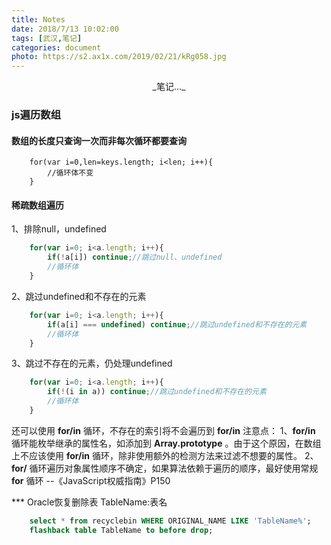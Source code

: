 ```yaml
---
title: Notes
date: 2018/7/13 10:02:00
tags: [武汉,笔记]
categories: document
photo: https://s2.ax1x.com/2019/02/21/kRg058.jpg
---
```


<center>_笔记..._</center>
<!-- more -->

### js遍历数组

#### 数组的长度只查询一次而非每次循环都要查询

```
    for(var i=0,len=keys.length; i<len; i++){
        //循环体不变
    }
```


#### 稀疏数组遍历

1、排除null，undefined

```js
    for(var i=0; i<a.length; i++){
        if(!a[i]) continue;//跳过null、undefined
        //循环体
    }
```

2、跳过undefined和不存在的元素

```js
    for(var i=0; i<a.length; i++){
        if(a[i] === undefined) continue;//跳过undefined和不存在的元素
        //循环体
    }
```

3、跳过不存在的元素，仍处理undefined

```js
    for(var i=0; i<a.length; i++){
        if(!(i in a)) continue;//跳过undefined和不存在的元素
        //循环体
    }
```

还可以使用 **for/in** 循环，不存在的索引将不会遍历到
**for/in** 注意点：
1、**for/in** 循环能枚举继承的属性名，如添加到 **Array.prototype** 。由于这个原因，在数组上不应该使用 **for/in** 循环，除非使用额外的检测方法来过滤不想要的属性。
2、**for/** 循环遍历对象属性顺序不确定，如果算法依赖于遍历的顺序，最好使用常规 **for** 循环
--《JavaScript权威指南》P150

*** Oracle恢复删除表
TableName:表名
```sql
    select * from recyclebin WHERE ORIGINAL_NAME LIKE 'TableName%';
    flashback table TableName to before drop;
```
